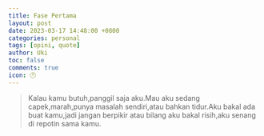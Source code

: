 ```yaml
---
title: Fase Pertama
layout: post
date: 2023-03-17 14:48:00 +0800
categories: personal
tags: [opini, quote]
author: Uki
toc: false
comments: true
icon: 🕛
---
```


> Kalau kamu butuh,panggil saja aku.Mau aku sedang capek,marah,punya masalah sendiri,atau bahkan tidur.Aku bakal ada buat kamu,jadi jangan berpikir atau bilang aku bakal risih,aku senang di repotin sama kamu.